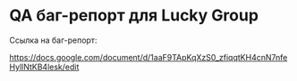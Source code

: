 # QA баг-репорт для Lucky Group

Ссылка на баг-репорт: 

https://docs.google.com/document/d/1aaF9TApKqXzS0_zfiqqtKH4cnN7nfeHyllNtKB4lesk/edit
